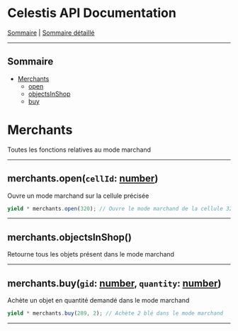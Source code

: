 # Celestis API Documentation

[Sommaire](README.md) | [Sommaire détaillé](singlepage.md)

<hr>

## Sommaire

- [Merchants](merchants)
  - [open](#merchantsopen)
  - [objectsInShop](#merchantsobjectsinshop)
  - [buy](#merchantsbuy)

# Merchants

Toutes les fonctions relatives au mode marchand

<hr>

<h2 id="merchantsopen">
  merchants.open(<code>cellId</code>: <a href="https://developer.mozilla.org/fr-Fr/docs/Web/JavaScript/Data_structures#Number_type">number</a>)
</h2>

Ouvre un mode marchand sur la cellule précisée

```js
yield * merchants.open(320); // Ouvre le mode marchand de la cellule 320
```

<hr>

## merchants.objectsInShop()

Retourne tous les objets présent dans le mode marchand

<hr>

<h2 id="merchantsbuy">
  merchants.buy(<code>gid</code>: <a href="https://developer.mozilla.org/fr-Fr/docs/Web/JavaScript/Data_structures#Number_type">number</a>, <code>quantity</code>: <a href="https://developer.mozilla.org/fr-Fr/docs/Web/JavaScript/Data_structures#Number_type">number</a>)
</h2>

Achète un objet en quantité demandé dans le mode marchand

```js
yield * merchants.buy(289, 2); // Achète 2 blé dans le mode marchand
```

<hr>
